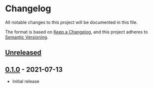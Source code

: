 # Changelog
All notable changes to this project will be documented in this file.

The format is based on [Keep a Changelog](https://keepachangelog.com/en/1.0.0/),
and this project adheres to [Semantic Versioning](https://semver.org/spec/v2.0.0.html).

## [Unreleased]

## [0.1.0] - 2021-07-13
- Initial release

[Unreleased]: https://github.com/olivierlacan/keep-a-changelog/compare/0.1.0...HEAD
[0.1.0]: https://github.com/olivierlacan/keep-a-changelog/releases/tag/0.1.0
